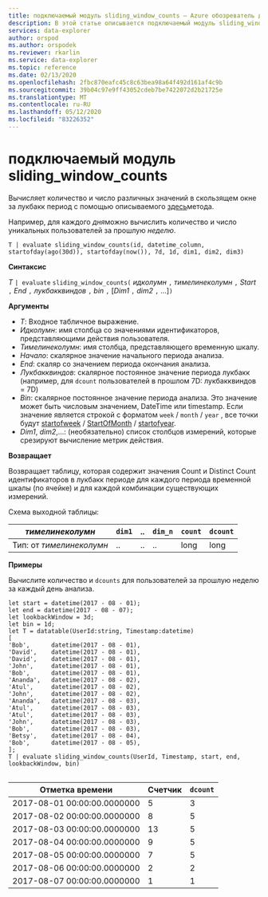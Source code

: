 ```yaml
---
title: подключаемый модуль sliding_window_counts — Azure обозреватель данных
description: В этой статье описывается подключаемый модуль sliding_window_counts в Azure обозреватель данных.
services: data-explorer
author: orspod
ms.author: orspodek
ms.reviewer: rkarlin
ms.service: data-explorer
ms.topic: reference
ms.date: 02/13/2020
ms.openlocfilehash: 2fbc870eafc45c8c63bea98a64f492d161af4c9b
ms.sourcegitcommit: 39b04c97e9ff43052cdeb7be7422072d2b21725e
ms.translationtype: MT
ms.contentlocale: ru-RU
ms.lasthandoff: 05/12/2020
ms.locfileid: "83226352"
---
```

# <a name="sliding_window_counts-plugin"></a>подключаемый модуль sliding_window_counts

Вычисляет количество и число различных значений в скользящем окне за лукбакк период с помощью описываемого [здесь](samples.md#performing-aggregations-over-a-sliding-window)метода.

Например, для каждого *дня*можно вычислить количество и число уникальных пользователей за прошлую *неделю*. 

```kusto
T | evaluate sliding_window_counts(id, datetime_column, startofday(ago(30d)), startofday(now()), 7d, 1d, dim1, dim2, dim3)
```

**Синтаксис**

*T* `| evaluate` `sliding_window_counts(` *идколумн* `,` *тимелинеколумн* `,` *Start* `,` *End* `,` *лукбакквиндов* `,` *bin* `,` [*Dim1* `,` *dim2* `,` ...]`)`

**Аргументы**

* *T*: Входное табличное выражение.
* *Идколумн*: имя столбца со значениями идентификаторов, представляющими действия пользователя. 
* *Тимелинеколумн*: имя столбца, представляющего временную шкалу.
* *Начало*: скалярное значение начального периода анализа.
* *End*: скаляр со значением периода окончания анализа.
* *Лукбакквиндов*: скалярное постоянное значение периода лукбакк (например, для `dcount` пользователей в прошлом 7D: лукбакквиндов = 7D)
* *Bin*: скалярное постоянное значение периода анализа. Это значение может быть числовым значением, DateTime или timestamp. Если значение является строкой с форматом `week` / `month` / `year` , все точки будут [startofweek](startofweekfunction.md) / [StartOfMonth](startofmonthfunction.md) / [startofyear](startofyearfunction.md). 
* *Dim1*, *dim2*,...: (необязательно) список столбцов измерений, которые срезируют вычисление метрик действия.

**Возвращает**

Возвращает таблицу, которая содержит значения Count и Distinct Count идентификаторов в лукбакк периоде для каждого периода временной шкалы (по ячейке) и для каждой комбинации существующих измерений.

Схема выходной таблицы:

|*тимелинеколумн*|`dim1`|..|`dim_n`|`count`|`dcount`|
|---|---|---|---|---|---|
|Тип: от *тимелинеколумн*|..|..|..|long|long|


**Примеры**

Вычислите количество и `dcounts` для пользователей за прошлую неделю за каждый день анализа. 

```kusto
let start = datetime(2017 - 08 - 01);
let end = datetime(2017 - 08 - 07); 
let lookbackWindow = 3d;  
let bin = 1d;
let T = datatable(UserId:string, Timestamp:datetime)
[
'Bob',      datetime(2017 - 08 - 01), 
'David',    datetime(2017 - 08 - 01), 
'David',    datetime(2017 - 08 - 01), 
'John',     datetime(2017 - 08 - 01), 
'Bob',      datetime(2017 - 08 - 01), 
'Ananda',   datetime(2017 - 08 - 02),  
'Atul',     datetime(2017 - 08 - 02), 
'John',     datetime(2017 - 08 - 02), 
'Ananda',   datetime(2017 - 08 - 03), 
'Atul',     datetime(2017 - 08 - 03), 
'Atul',     datetime(2017 - 08 - 03), 
'John',     datetime(2017 - 08 - 03), 
'Bob',      datetime(2017 - 08 - 03), 
'Betsy',    datetime(2017 - 08 - 04), 
'Bob',      datetime(2017 - 08 - 05), 
];
T | evaluate sliding_window_counts(UserId, Timestamp, start, end, lookbackWindow, bin)


```

|Отметка времени|Счетчик|`dcount`|
|---|---|---|
|2017-08-01 00:00:00.0000000|5|3|
|2017-08-02 00:00:00.0000000|8|5|
|2017-08-03 00:00:00.0000000|13|5|
|2017-08-04 00:00:00.0000000|9|5|
|2017-08-05 00:00:00.0000000|7|5|
|2017-08-06 00:00:00.0000000|2|2|
|2017-08-07 00:00:00.0000000|1|1|